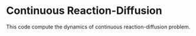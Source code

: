# Continuous Reaction-Diffusion

This code compute the dynamics of continuous reaction-diffusion problem.

